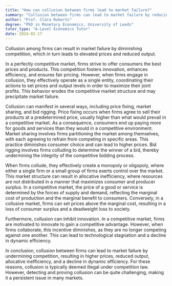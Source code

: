 ```yaml
---
title: "How can collusion between firms lead to market failure?"
summary: "Collusion between firms can lead to market failure by reducing competition, leading to higher prices and lower output."
author: "Prof. Clara Roberts"
degree: "PhD in Monetary Economics, University of Leeds"
tutor_type: "A-Level Economics Tutor"
date: 2024-02-17
---
```


Collusion among firms can result in market failure by diminishing competition, which in turn leads to elevated prices and reduced output.

In a perfectly competitive market, firms strive to offer consumers the best prices and products. This competition fosters innovation, enhances efficiency, and ensures fair pricing. However, when firms engage in collusion, they effectively operate as a single entity, coordinating their actions to set prices and output levels in order to maximize their joint profits. This behavior erodes the competitive market structure and may precipitate market failure.

Collusion can manifest in several ways, including price fixing, market sharing, and bid rigging. Price fixing occurs when firms agree to sell their products at a predetermined price, usually higher than what would prevail in a competitive market. As a consequence, consumers end up paying more for goods and services than they would in a competitive environment. Market sharing involves firms partitioning the market among themselves, with each agreeing to refrain from competing in specific areas. This practice diminishes consumer choice and can lead to higher prices. Bid rigging involves firms colluding to determine the winner of a bid, thereby undermining the integrity of the competitive bidding process.

When firms collude, they effectively create a monopoly or oligopoly, where either a single firm or a small group of firms exerts control over the market. This market structure can result in allocative inefficiency, where resources are not distributed in a manner that maximizes consumer and producer surplus. In a competitive market, the price of a good or service is determined by the forces of supply and demand, reflecting the marginal cost of production and the marginal benefit to consumers. Conversely, in a collusive market, firms can set prices above the marginal cost, resulting in a loss of consumer surplus and a deadweight loss to society.

Furthermore, collusion can inhibit innovation. In a competitive market, firms are motivated to innovate to gain a competitive advantage. However, when firms collaborate, this incentive diminishes, as they are no longer competing against one another. This can lead to technological stagnation and a decline in dynamic efficiency.

In conclusion, collusion between firms can lead to market failure by undermining competition, resulting in higher prices, reduced output, allocative inefficiency, and a decline in dynamic efficiency. For these reasons, collusion is typically deemed illegal under competition law. However, detecting and proving collusion can be quite challenging, making it a persistent issue in many markets.
    